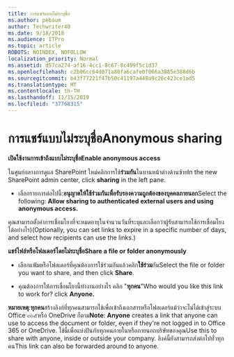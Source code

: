 ```yaml
---
title: การแชร์แบบไม่ระบุชื่อ
ms.author: pebaum
author: Techwriter40
ms.date: 9/18/2018
ms.audience: ITPro
ms.topic: article
ROBOTS: NOINDEX, NOFOLLOW
localization_priority: Normal
ms.assetid: d57ca274-af16-4cc1-8c67-8c499f5c1d37
ms.openlocfilehash: c2b06cc64d071a80fa6cafe0f066a3885e388d6b
ms.sourcegitcommit: b43f77221f47b50c41197a448a9c26c423ce1ad5
ms.translationtype: MT
ms.contentlocale: th-TH
ms.lasthandoff: 11/15/2019
ms.locfileid: "37768315"
---
```

# <a name="anonymous-sharing"></a><span data-ttu-id="2e09b-102">การแชร์แบบไม่ระบุชื่อ</span><span class="sxs-lookup"><span data-stu-id="2e09b-102">Anonymous sharing</span></span>

 <span data-ttu-id="2e09b-103">**เปิดใช้งานการเข้าถึงแบบไม่ระบุชื่อ**</span><span class="sxs-lookup"><span data-stu-id="2e09b-103">**Enable anonymous access**</span></span>
  
<span data-ttu-id="2e09b-104">ในศูนย์กลางการดูแล SharePoint ใหม่คลิกการใช้**ร่วมกัน**ในบานหน้าต่างด้านซ้าย</span><span class="sxs-lookup"><span data-stu-id="2e09b-104">In the new SharePoint admin center, click **sharing** in the left pane.</span></span> 
  
- <span data-ttu-id="2e09b-105">เลือกรายการต่อไปนี้:**อนุญาตให้ใช้ร่วมกันเพื่อรับรองความถูกต้องของบุคคลภายนอก**</span><span class="sxs-lookup"><span data-stu-id="2e09b-105">Select the following: **Allow sharing to authenticated external users and using anonymous access.**</span></span>
  
<span data-ttu-id="2e09b-106">คุณสามารถตั้งค่าการเชื่อมโยงที่จะหมดอายุในจำนวนวันที่ระบุและเลือกว่าผู้รับสามารถใช้การเชื่อมโยงได้อย่างไร)</span><span class="sxs-lookup"><span data-stu-id="2e09b-106">(Optionally, you can set links to expire in a specific number of days, and select how recipients can use the links.)</span></span>
    
 <span data-ttu-id="2e09b-107">**แชร์ไฟล์หรือโฟลเดอร์โดยไม่ระบุชื่อ**</span><span class="sxs-lookup"><span data-stu-id="2e09b-107">**Share a file or folder anonymously**</span></span>
  
- <span data-ttu-id="2e09b-108">เลือกแฟ้มหรือโฟลเดอร์ที่คุณต้องการใช้ร่วมกันแล้วคลิก**ใช้ร่วม**กัน</span><span class="sxs-lookup"><span data-stu-id="2e09b-108">Select the file or folder you want to share, and then click **Share**.</span></span> 
    
- <span data-ttu-id="2e09b-109">คุณต้องการให้การเชื่อมโยงนี้ทำงานอย่างไร คลิก "**ทุกคน**"</span><span class="sxs-lookup"><span data-stu-id="2e09b-109">Who would you like this link to work for? click **Anyone.**</span></span>
  
 <span data-ttu-id="2e09b-110">**หมายเหตุ**:**ทุกคน**สร้างลิงก์ที่ทุกคนสามารถใช้เพื่อเข้าถึงเอกสารหรือโฟลเดอร์แม้ว่าจะไม่ได้เข้าสู่ระบบ Office ๓๖๕หรือ OneDrive ก็ตาม</span><span class="sxs-lookup"><span data-stu-id="2e09b-110">**Note**: **Anyone** creates a link that anyone can use to access the document or folder, even if they're not logged in to Office 365 or OneDrive.</span></span> <span data-ttu-id="2e09b-111">ใช้นี้เพื่อแบ่งปันกับทุกคนภายในหรือภายนอกบริษัทของคุณ</span><span class="sxs-lookup"><span data-stu-id="2e09b-111">Use this to share with anyone, inside or outside your company.</span></span> <span data-ttu-id="2e09b-112">ลิงค์นี้ยังสามารถส่งต่อไปทั่วทุกคน</span><span class="sxs-lookup"><span data-stu-id="2e09b-112">This link can also be forwarded around to anyone.</span></span> 
    

